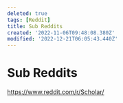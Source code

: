 ```yaml
---
deleted: true
tags: [Reddit]
title: Sub Reddits
created: '2022-11-06T09:48:08.380Z'
modified: '2022-12-21T06:05:43.440Z'
---
```


# Sub Reddits

https://www.reddit.com/r/Scholar/ 
